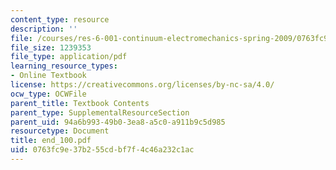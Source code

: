 ```yaml
---
content_type: resource
description: ''
file: /courses/res-6-001-continuum-electromechanics-spring-2009/0763fc9e37b255cdbf7f4c46a232c1ac_end_100.pdf
file_size: 1239353
file_type: application/pdf
learning_resource_types:
- Online Textbook
license: https://creativecommons.org/licenses/by-nc-sa/4.0/
ocw_type: OCWFile
parent_title: Textbook Contents
parent_type: SupplementalResourceSection
parent_uid: 94a6b993-49b0-3ea8-a5c0-a911b9c5d985
resourcetype: Document
title: end_100.pdf
uid: 0763fc9e-37b2-55cd-bf7f-4c46a232c1ac
---
```

